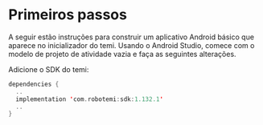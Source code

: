 # Primeiros passos

A seguir estão instruções para construir um aplicativo Android básico que aparece no inicializador do temi. Usando o Android Studio, comece com o modelo de projeto de atividade vazia e faça as seguintes alterações. 

Adicione o SDK do temi:

```kotlin
dependencies {
  ..
  implementation 'com.robotemi:sdk:1.132.1'
  ..
}
```